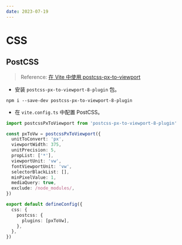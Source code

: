 ```yaml
---
date: 2023-07-19
---
```


# CSS

## PostCSS

> Reference: [在 Vite 中使用 postcss-px-to-viewport](https://juejin.cn/post/7157168950990766087)

- 安装 `postcss-px-to-viewport-8-plugin` 包。

```npm
npm i --save-dev postcss-px-to-viewport-8-plugin
```

- 在 `vite.config.ts` 中配置 PostCSS。

```typescript
import postcssPxToViewport from 'postcss-px-to-viewport-8-plugin'

const pxToVw = postcssPxToViewport({
  unitToConvert: 'px',
  viewportWidth: 375,
  unitPrecision: 5,
  propList: ['*'],
  viewportUnit: 'vw',
  fontViewportUnit: 'vw',
  selectorBlackList: [],
  minPixelValue: 1,
  mediaQuery: true,
  exclude: /node_modules/,
})

export default defineConfig({
  css: {
    postcss: {
      plugins: [pxToVw],
    },
  },
})
```
